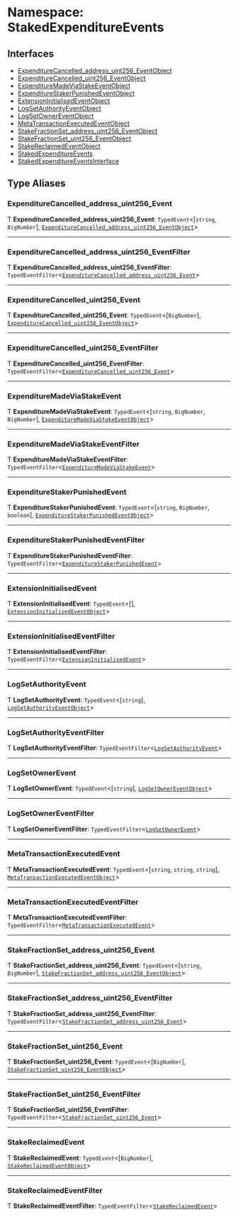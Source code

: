 # Namespace: StakedExpenditureEvents

## Interfaces

- [ExpenditureCancelled\_address\_uint256\_EventObject](../interfaces/StakedExpenditureEvents.ExpenditureCancelled_address_uint256_EventObject.md)
- [ExpenditureCancelled\_uint256\_EventObject](../interfaces/StakedExpenditureEvents.ExpenditureCancelled_uint256_EventObject.md)
- [ExpenditureMadeViaStakeEventObject](../interfaces/StakedExpenditureEvents.ExpenditureMadeViaStakeEventObject.md)
- [ExpenditureStakerPunishedEventObject](../interfaces/StakedExpenditureEvents.ExpenditureStakerPunishedEventObject.md)
- [ExtensionInitialisedEventObject](../interfaces/StakedExpenditureEvents.ExtensionInitialisedEventObject.md)
- [LogSetAuthorityEventObject](../interfaces/StakedExpenditureEvents.LogSetAuthorityEventObject.md)
- [LogSetOwnerEventObject](../interfaces/StakedExpenditureEvents.LogSetOwnerEventObject.md)
- [MetaTransactionExecutedEventObject](../interfaces/StakedExpenditureEvents.MetaTransactionExecutedEventObject.md)
- [StakeFractionSet\_address\_uint256\_EventObject](../interfaces/StakedExpenditureEvents.StakeFractionSet_address_uint256_EventObject.md)
- [StakeFractionSet\_uint256\_EventObject](../interfaces/StakedExpenditureEvents.StakeFractionSet_uint256_EventObject.md)
- [StakeReclaimedEventObject](../interfaces/StakedExpenditureEvents.StakeReclaimedEventObject.md)
- [StakedExpenditureEvents](../interfaces/StakedExpenditureEvents.StakedExpenditureEvents.md)
- [StakedExpenditureEventsInterface](../interfaces/StakedExpenditureEvents.StakedExpenditureEventsInterface.md)

## Type Aliases

### ExpenditureCancelled\_address\_uint256\_Event

Ƭ **ExpenditureCancelled\_address\_uint256\_Event**: `TypedEvent`<[`string`, `BigNumber`], [`ExpenditureCancelled_address_uint256_EventObject`](../interfaces/StakedExpenditureEvents.ExpenditureCancelled_address_uint256_EventObject.md)\>

___

### ExpenditureCancelled\_address\_uint256\_EventFilter

Ƭ **ExpenditureCancelled\_address\_uint256\_EventFilter**: `TypedEventFilter`<[`ExpenditureCancelled_address_uint256_Event`](StakedExpenditureEvents.md#expenditurecancelled_address_uint256_event)\>

___

### ExpenditureCancelled\_uint256\_Event

Ƭ **ExpenditureCancelled\_uint256\_Event**: `TypedEvent`<[`BigNumber`], [`ExpenditureCancelled_uint256_EventObject`](../interfaces/StakedExpenditureEvents.ExpenditureCancelled_uint256_EventObject.md)\>

___

### ExpenditureCancelled\_uint256\_EventFilter

Ƭ **ExpenditureCancelled\_uint256\_EventFilter**: `TypedEventFilter`<[`ExpenditureCancelled_uint256_Event`](StakedExpenditureEvents.md#expenditurecancelled_uint256_event)\>

___

### ExpenditureMadeViaStakeEvent

Ƭ **ExpenditureMadeViaStakeEvent**: `TypedEvent`<[`string`, `BigNumber`, `BigNumber`], [`ExpenditureMadeViaStakeEventObject`](../interfaces/StakedExpenditureEvents.ExpenditureMadeViaStakeEventObject.md)\>

___

### ExpenditureMadeViaStakeEventFilter

Ƭ **ExpenditureMadeViaStakeEventFilter**: `TypedEventFilter`<[`ExpenditureMadeViaStakeEvent`](StakedExpenditureEvents.md#expendituremadeviastakeevent)\>

___

### ExpenditureStakerPunishedEvent

Ƭ **ExpenditureStakerPunishedEvent**: `TypedEvent`<[`string`, `BigNumber`, `boolean`], [`ExpenditureStakerPunishedEventObject`](../interfaces/StakedExpenditureEvents.ExpenditureStakerPunishedEventObject.md)\>

___

### ExpenditureStakerPunishedEventFilter

Ƭ **ExpenditureStakerPunishedEventFilter**: `TypedEventFilter`<[`ExpenditureStakerPunishedEvent`](StakedExpenditureEvents.md#expenditurestakerpunishedevent)\>

___

### ExtensionInitialisedEvent

Ƭ **ExtensionInitialisedEvent**: `TypedEvent`<[], [`ExtensionInitialisedEventObject`](../interfaces/StakedExpenditureEvents.ExtensionInitialisedEventObject.md)\>

___

### ExtensionInitialisedEventFilter

Ƭ **ExtensionInitialisedEventFilter**: `TypedEventFilter`<[`ExtensionInitialisedEvent`](StakedExpenditureEvents.md#extensioninitialisedevent)\>

___

### LogSetAuthorityEvent

Ƭ **LogSetAuthorityEvent**: `TypedEvent`<[`string`], [`LogSetAuthorityEventObject`](../interfaces/StakedExpenditureEvents.LogSetAuthorityEventObject.md)\>

___

### LogSetAuthorityEventFilter

Ƭ **LogSetAuthorityEventFilter**: `TypedEventFilter`<[`LogSetAuthorityEvent`](StakedExpenditureEvents.md#logsetauthorityevent)\>

___

### LogSetOwnerEvent

Ƭ **LogSetOwnerEvent**: `TypedEvent`<[`string`], [`LogSetOwnerEventObject`](../interfaces/StakedExpenditureEvents.LogSetOwnerEventObject.md)\>

___

### LogSetOwnerEventFilter

Ƭ **LogSetOwnerEventFilter**: `TypedEventFilter`<[`LogSetOwnerEvent`](StakedExpenditureEvents.md#logsetownerevent)\>

___

### MetaTransactionExecutedEvent

Ƭ **MetaTransactionExecutedEvent**: `TypedEvent`<[`string`, `string`, `string`], [`MetaTransactionExecutedEventObject`](../interfaces/StakedExpenditureEvents.MetaTransactionExecutedEventObject.md)\>

___

### MetaTransactionExecutedEventFilter

Ƭ **MetaTransactionExecutedEventFilter**: `TypedEventFilter`<[`MetaTransactionExecutedEvent`](StakedExpenditureEvents.md#metatransactionexecutedevent)\>

___

### StakeFractionSet\_address\_uint256\_Event

Ƭ **StakeFractionSet\_address\_uint256\_Event**: `TypedEvent`<[`string`, `BigNumber`], [`StakeFractionSet_address_uint256_EventObject`](../interfaces/StakedExpenditureEvents.StakeFractionSet_address_uint256_EventObject.md)\>

___

### StakeFractionSet\_address\_uint256\_EventFilter

Ƭ **StakeFractionSet\_address\_uint256\_EventFilter**: `TypedEventFilter`<[`StakeFractionSet_address_uint256_Event`](StakedExpenditureEvents.md#stakefractionset_address_uint256_event)\>

___

### StakeFractionSet\_uint256\_Event

Ƭ **StakeFractionSet\_uint256\_Event**: `TypedEvent`<[`BigNumber`], [`StakeFractionSet_uint256_EventObject`](../interfaces/StakedExpenditureEvents.StakeFractionSet_uint256_EventObject.md)\>

___

### StakeFractionSet\_uint256\_EventFilter

Ƭ **StakeFractionSet\_uint256\_EventFilter**: `TypedEventFilter`<[`StakeFractionSet_uint256_Event`](StakedExpenditureEvents.md#stakefractionset_uint256_event)\>

___

### StakeReclaimedEvent

Ƭ **StakeReclaimedEvent**: `TypedEvent`<[`BigNumber`], [`StakeReclaimedEventObject`](../interfaces/StakedExpenditureEvents.StakeReclaimedEventObject.md)\>

___

### StakeReclaimedEventFilter

Ƭ **StakeReclaimedEventFilter**: `TypedEventFilter`<[`StakeReclaimedEvent`](StakedExpenditureEvents.md#stakereclaimedevent)\>
